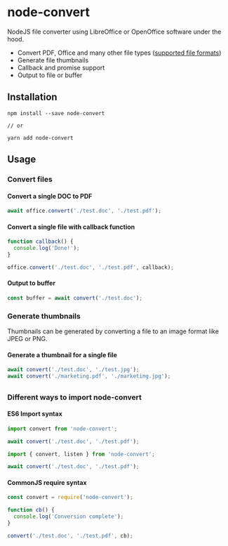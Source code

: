 # node-convert
NodeJS file converter using LibreOffice or OpenOffice software under the hood.

- Convert PDF, Office and many other file types ([supported file formats](https://en.wikipedia.org/wiki/LibreOffice#Supported_file_formats))
- Generate file thumbnails
- Callback and promise support
- Output to file or buffer

## Installation
```
npm install --save node-convert

// or

yarn add node-convert
```

## Usage

### Convert files

#### Convert a single DOC to PDF
```js
await office.convert('./test.doc', './test.pdf');
```

#### Convert a single file with callback function
```js
function callback() {
  console.log('Done!');
}

office.convert('./test.doc', './test.pdf', callback);
```

#### Output to buffer
```js
const buffer = await convert('./test.doc');
```

### Generate thumbnails

Thumbnails can be generated by converting a file to an image format like JPEG or PNG.

#### Generate a thumbnail for a single file
```js
await convert('./test.doc', './test.jpg');
await convert('./marketing.pdf', './marketing.jpg');
```

##

### Different ways to import node-convert

#### ES6 Import syntax
```js
import convert from 'node-convert';

await convert('./test.doc', './test.pdf');
```
```js
import { convert, listen } from 'node-convert';

await convert('./test.doc', './test.pdf');
```

#### CommonJS require syntax
```js
const convert = require('node-convert');

function cb() {
  console.log('Conversion complete');
}

convert('./test.doc', './test.pdf', cb);
```
